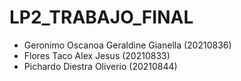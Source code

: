 # LP2_TRABAJO_FINAL
- Geronimo Oscanoa Geraldine Gianella (20210836)
- Flores Taco Alex Jesus (20210833)
- Pichardo Diestra Oliverio (20210844)
